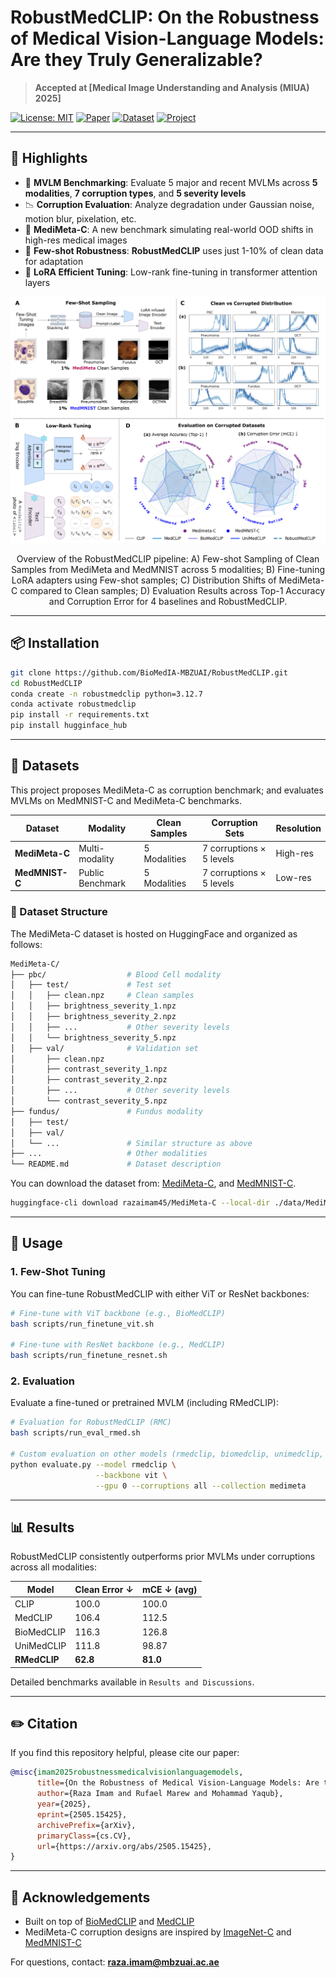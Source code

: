# RobustMedCLIP: On the Robustness of Medical Vision-Language Models: Are they Truly Generalizable?

> **Accepted at [Medical Image Understanding and Analysis (MIUA) 2025]**

[![License: MIT](https://img.shields.io/badge/license-MIT-green)](LICENSE)
[![Paper](https://img.shields.io/badge/Paper-PDF-blue)](https://arxiv.org/abs/2505.15425)
[![Dataset](https://img.shields.io/badge/Dataset-MediMeta--C-orange)](https://github.com/BioMedIA-MBZUAI/RobustMedCLIP)
[![Project](https://img.shields.io/badge/Project-RobustMedCLIP-red)](https://github.com/BioMedIA-MBZUAI/RobustMedCLIP)

---

## 🚀 Highlights

- 🧠 **MVLM Benchmarking**: Evaluate 5 major and recent MVLMs across **5 modalities**, **7 corruption types**, and **5 severity levels**
- 📉 **Corruption Evaluation**: Analyze degradation under Gaussian noise, motion blur, pixelation, etc.
- 🔬 **MediMeta-C**: A new benchmark simulating real-world OOD shifts in high-res medical images
- 🧪 **Few-shot Robustness**: **RobustMedCLIP** uses just 1-10% of clean data for adaptation
- 🧠 **LoRA Efficient Tuning**: Low-rank fine-tuning in transformer attention layers

<p align="center">
  <img src="assets/pipeline.png" width="750" alt="Pipeline Overview">
</p>
<p align="center">
  Overview of the RobustMedCLIP pipeline: A) Few-shot Sampling of Clean Samples from MediMeta and MedMNIST across 5 modalities; B) Fine-tuning LoRA adapters using Few-shot samples; C) Distribution Shifts of MediMeta-C compared to Clean samples; D) Evaluation Results across Top-1 Accuracy and Corruption Error for 4 baselines and RobustMedCLIP.
</p>

---

## 📦 Installation

```bash
git clone https://github.com/BioMedIA-MBZUAI/RobustMedCLIP.git
cd RobustMedCLIP
conda create -n robustmedclip python=3.12.7
conda activate robustmedclip
pip install -r requirements.txt
pip install hugginface_hub
````
---

## 🧬 Datasets

This project proposes MediMeta-C as corruption benchmark; and evaluates MVLMs on MedMNIST-C and MediMeta-C benchmarks.

| Dataset        | Modality         | Clean Samples | Corruption Sets | Resolution |
|----------------|------------------|----------------|------------------|-------------|
| **MediMeta-C** | Multi-modality   | 5 Modalities   | 7 corruptions × 5 levels | High-res |
| **MedMNIST-C** | Public Benchmark | 5 Modalities   | 7 corruptions × 5 levels | Low-res  |

### 📂 Dataset Structure

The MediMeta-C dataset is hosted on HuggingFace and organized as follows:

```bash
MediMeta-C/
├── pbc/                  # Blood Cell modality
│   ├── test/             # Test set
│   │   ├── clean.npz     # Clean samples
│   │   ├── brightness_severity_1.npz
│   │   ├── brightness_severity_2.npz
│   │   ├── ...           # Other severity levels
│   │   └── brightness_severity_5.npz
│   ├── val/              # Validation set
│       ├── clean.npz
│       ├── contrast_severity_1.npz
│       ├── contrast_severity_2.npz
│       ├── ...           # Other severity levels
│       └── contrast_severity_5.npz
├── fundus/               # Fundus modality
│   ├── test/
│   ├── val/
│   └── ...               # Similar structure as above
├── ...                   # Other modalities
└── README.md             # Dataset description
```

You can download the dataset from: [MediMeta-C](https://huggingface.co/datasets/razaimam45/MediMeta-C/tree/main), and [MedMNIST-C](https://github.com/francescodisalvo05/medmnistc-api).

```bash
huggingface-cli download razaimam45/MediMeta-C --local-dir ./data/MediMeta-C --repo-type dataset --token <YOUR-HUGGINGFACE-TOKEN>
````

---

## 🔧 Usage

### 1. Few-Shot Tuning

You can fine-tune RobustMedCLIP with either ViT or ResNet backbones:

```bash
# Fine-tune with ViT backbone (e.g., BioMedCLIP)
bash scripts/run_finetune_vit.sh

# Fine-tune with ResNet backbone (e.g., MedCLIP)
bash scripts/run_finetune_resnet.sh
```

### 2. Evaluation

Evaluate a fine-tuned or pretrained MVLM (including RMedCLIP):

```bash
# Evaluation for RobustMedCLIP (RMC)
bash scripts/run_eval_rmed.sh

# Custom evaluation on other models (rmedclip, biomedclip, unimedclip, medclip, clip) 
python evaluate.py --model rmedclip \
                   --backbone vit \
                   --gpu 0 --corruptions all --collection medimeta 
```

---

## 📊 Results

RobustMedCLIP consistently outperforms prior MVLMs under corruptions across all modalities:

| Model        | Clean Error ↓ | mCE ↓ (avg) |
| ------------ | ------------- | ----------- |
| CLIP         | 100.0         | 100.0       |
| MedCLIP      | 106.4         | 112.5       |
| BioMedCLIP   | 116.3         | 126.8       |
| UniMedCLIP   | 111.8         | 98.87       |
| **RMedCLIP** | **62.8**      | **81.0**    |

Detailed benchmarks available in `Results and Discussions`.

---

## ✏️ Citation

If you find this repository helpful, please cite our paper:

```bibtex
@misc{imam2025robustnessmedicalvisionlanguagemodels,
      title={On the Robustness of Medical Vision-Language Models: Are they Truly Generalizable?}, 
      author={Raza Imam and Rufael Marew and Mohammad Yaqub},
      year={2025},
      eprint={2505.15425},
      archivePrefix={arXiv},
      primaryClass={cs.CV},
      url={https://arxiv.org/abs/2505.15425}, 
}
```

---

## 🤝 Acknowledgements

* Built on top of [BioMedCLIP](https://arxiv.org/abs/2303.00915) and [MedCLIP](https://arxiv.org/abs/2210.10163)
* MediMeta-C corruption designs are inspired by [ImageNet-C](https://arxiv.org/abs/1903.12261) and [MedMNIST-C](https://arxiv.org/abs/2406.17536)

For questions, contact: **[raza.imam@mbzuai.ac.ae](mailto:raza.imam@mbzuai.ac.ae)**

